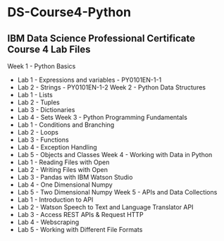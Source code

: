 # DS-Course4-Python
## IBM Data Science Professional Certificate Course 4 Lab Files

Week 1 - Python Basics 
- Lab 1 - Expressions and variables - PY0101EN-1-1
- Lab 2 - Strings - PY0101EN-1-2
Week 2 - Python Data Structures
- Lab 1 - Lists
- Lab 2 - Tuples
- Lab 3 - Dictionaries
- Lab 4 - Sets
Week 3 - Python Programming Fundamentals
- Lab 1 - Conditions and Branching
- Lab 2 - Loops
- Lab 3 - Functions
- Lab 4 - Exception Handling
- Lab 5 - Objects and Classes
Week 4 - Working with Data in Python
- Lab 1 - Reading Files with Open
- Lab 2 - Writing Files with Open
- Lab 3 - Pandas with IBM Watson Studio
- Lab 4 - One Dimensional Numpy
- Lab 5 - Two Dimensional Numpy
Week 5 - APIs and Data Collections
- Lab 1 - Introduction to API
- Lab 2 - Watson Speech to Text and Language Translator API
- Lab 3 - Access REST APIs & Request HTTP
- Lab 4 - Webscraping
- Lab 5 - Working with Different File Formats

